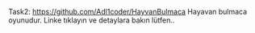 Task2: https://github.com/Adl1coder/HayvanBulmaca
Hayavan bulmaca oyunudur. Linke tıklayın ve detaylara bakın lütfen..
